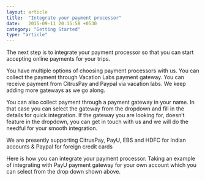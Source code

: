 ```yaml
---
layout: article
title:  "Integrate your payment processor"
date:   2015-09-11 20:15:58 +0530
category: "Getting Started"
type: "article"
---
```


The next step is to integrate your payment processor so that you can start accepting online payments for your trips.

You have multiple options of choosing payment processors with us. You can collect the payment through Vacation Labs payment gateway. You can receive payment from CitrusPay and Paypal via vacation labs. We keep adding more gateways as we go along.

You can also collect payment through a payment gateway in your name. In that case you can select the gateway from the dropdown and fill in the details for quick integration. If the gateway you are looking for, doesn’t feature in the dropdown, you can get in touch with us and we will do the needful for your smooth integration.

We are presently supporting CitrusPay, PayU, EBS and HDFC for Indian accounts & Paypal for foreign credit cards

Here is how you can integrate your payment processor. Taking an example of integrating with PayU payment gateway for your own account which you can select from the drop down shown above.
